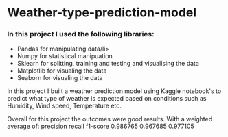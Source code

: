 <h1>Weather-type-prediction-model</h1>
<h3>
  In this project I used the following libraries: </h3>
  <ul>
    <li>Pandas for manipulating data/li>
    <li>Numpy for statistical manipuation</li>
    <li>Sklearn for splitting, training and testing and visualising the data</li>
    <li>Matplotlib for visualing the data</li>
    <li>Seaborn for visualing the data</li>
  </ul>

<p>In this project I built a weather prediction model using Kaggle notebook's to predict what type of weather is expected based on conditions such as Humidity, Wind speed, Temperature etc.</p>


<p>Overall for this project the outcomes were good results. With a weighted average of:
  precision	recall	f1-score
  0.986765	0.967685	0.977105</p>
